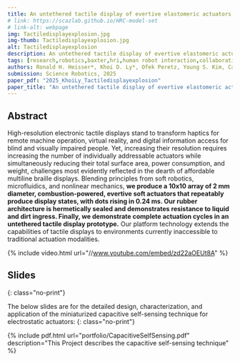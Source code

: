 ```yaml
---
title: An untethered tactile display of evertive elastomeric actuators powered by explosions
# link: https://scazlab.github.io/HRC-model-set
# link-alt: webpage
img: Tactiledisplayexplosion.jpg
img-thumb: Tactiledisplayexplosion.jpg
alt: Tactiledisplayexplosion
description: An untethered tactile display of evertive elastomeric actuators powered by explosions
tags: [research,robotics,baxter,hri,human robot interaction,collaborative manufacturing,human robot collaboration,advanced manufacturing,open source,github]
authors: Ronald H. Heisser*, Khoi D. Ly*, Ofek Peretz, Young S. Kim, Carlos A. Diaz-Ruiz, Rachel M. Miller, Cameron A. Aubin, Sadaf Sobhani, Nikolaos Bouklas, Robert F. Shepherd
submission: Science Robotics, 2025
paper_pdf: "2025_KhoiLy_Tactiledisplayexplosion"
paper_title: "An untethered tactile display of evertive elastomeric actuators powered by explosions"
---
```

## Abstract

High-resolution electronic tactile displays stand to transform haptics for remote machine operation, virtual reality, and digital information access for blind and visually impaired people. Yet, increasing their resolution requires increasing the number of individually addressable actuators while simultaneously reducing their total surface area, power consumption, and weight, challenges most evidently reflected in the dearth of affordable multiline braille displays. Blending principles from soft robotics, microfluidics, and nonlinear mechanics, **we produce a 10x10 array of 2 mm diameter, combustion-powered, evertive soft actuators that repeatably produce display states, with dots rising in 0.24 ms. Our rubber architecture is hermetically sealed and demonstrates resistance to liquid and dirt ingress. Finally, we demonstrate complete actuation cycles in an untethered tactile display prototype.** Our platform technology extends the capabilities of tactile displays to environments currently inaccessible to traditional actuation modalities.

{% include video.html url="//www.youtube.com/embed/zd22aOEUt8A" %}

## Slides
{: class="no-print"}

The below slides are for the detailed design, characterization, and application of the miniaturized capacitive self-sensing technique for electrostatic actuators:
{: class="no-print"}

{% include pdf.html url="portfolio/CapacitiveSelfSensing.pdf" description="This Project describes the capacitive self-sensing technique" %}